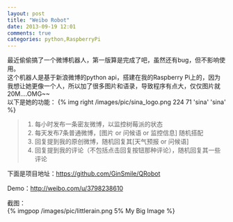 ```yaml
---
layout: post
title: "Weibo Robot"
date: 2013-09-19 12:01
comments: true
categories: python,RaspberryPi
---
```



最近偷偷搞了一个微博机器人，第一版算是完成了吧，虽然还有bug，但不影响使用。    
这个机器人是基于新浪微博的python api，搭建在我的Raspberry Pi上的，因为我想让她更像一个人，所以加了很多图片和语录，导致程序有点大，仅仅图片就20M....OMG~~    
以下是她的功能：
{% img right /images/pic/sina_logo.png 224 71 'sina' 'sina' %}
>1. 每小时发布一条密友微博，以监控树莓派的状态
>2. 每天发布7条普通微博，[图片 or 问候语 or 监控信息] 随机搭配
>3. 回复提到我的原创微博，随机回复其[天气预报 or 问候语]
>4. 回复提到我的评论（不包括点击回复按钮那种评论），随机回复其一些评论
<!--more-->
下面是项目地址：https://github.com/GinSmile/QRobot   
   
Demo：http://weibo.com/u/3798238610

截图：   
{% imgpop /images/pic/littlerain.png 5% My Big Image %}

